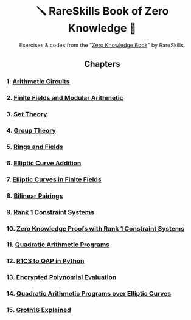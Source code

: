 # <center>🪛 RareSkills Book of Zero Knowledge 🔩 </center>

<p style="text-align: center">Exercises & codes from the "<a href="https://www.rareskills.io/zk-book">Zero Knowledge Book</a>" by RareSkills.</p>

## <center> Chapters </center>
### 1. [Arithmetic Circuits]()
### 2. [Finite Fields and Modular Arithmetic]()
### 3. [Set Theory]()
### 4. [Group Theory]()
### 5. [Rings and Fields]()
### 6. [Elliptic Curve Addition]()
### 7. [Elliptic Curves in Finite Fields]()
### 8. [Bilinear Pairings]()
### 9. [Rank 1 Constraint Systems]()
### 10. [Zero Knowledge Proofs with Rank 1 Constraint Systems]()
### 11. [Quadratic Arithmetic Programs]()
### 12. [R1CS to QAP in Python]()
### 13. [Encrypted Polynomial Evaluation]()
### 14. [Quadratic Arithmetic Programs over Elliptic Curves]()
### 15. [Groth16 Explained]()





